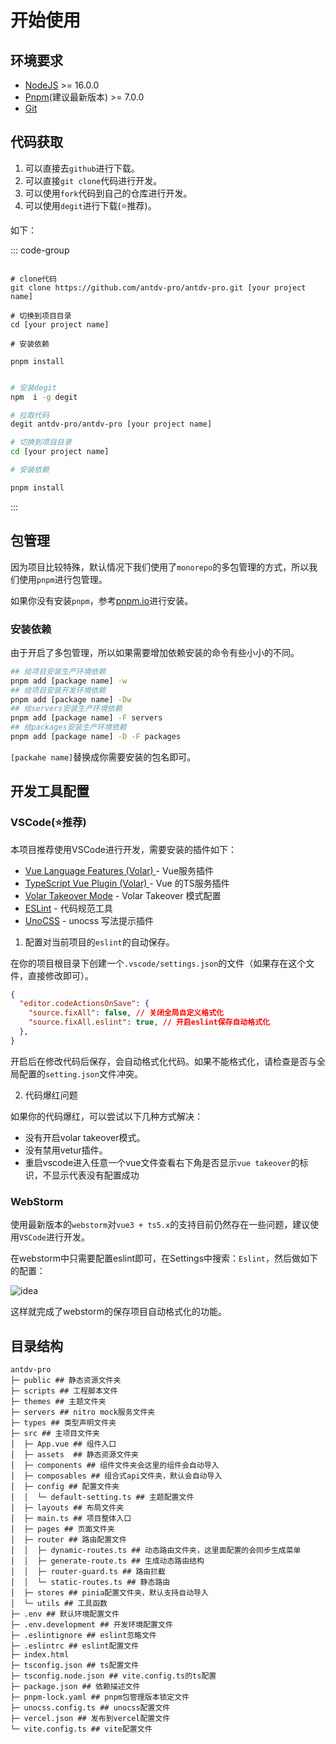 # 开始使用

## 环境要求

- [NodeJS](https://nodejs.org/en) >= 16.0.0
- [Pnpm](https://pnpm.io/zh/)(建议最新版本) >= 7.0.0
- [Git](https://git-scm.com/)


## 代码获取

1. 可以直接去`github`进行下载。
2. 可以直接`git clone`代码进行开发。
3. 可以使用`fork`代码到自己的仓库进行开发。
4. 可以使用`degit`进行下载(⭐️推荐)。

如下：

::: code-group

```shell [git clone]

# clone代码
git clone https://github.com/antdv-pro/antdv-pro.git [your project name]

# 切换到项目目录
cd [your project name]

# 安装依赖

pnpm install

```

```bash [degit下载]

# 安装degit
npm  i -g degit

# 拉取代码
degit antdv-pro/antdv-pro [your project name]

# 切换到项目目录
cd [your project name]

# 安装依赖

pnpm install
```
:::

## 包管理

因为项目比较特殊，默认情况下我们使用了`monorepo`的多包管理的方式，所以我们使用`pnpm`进行包管理。

如果你没有安装`pnpm`，参考[pnpm.io](https://pnpm.io/zh/)进行安装。

### 安装依赖

由于开启了多包管理，所以如果需要增加依赖安装的命令有些小小的不同。

```bash
## 给项目安装生产环境依赖
pnpm add [package name] -w
## 给项目安装开发环境依赖
pnpm add [package name] -Dw
## 给servers安装生产环境依赖
pnpm add [package name] -F servers
## 给packages安装生产环境依赖
pnpm add [package name] -D -F packages
```

`[packahe name]`替换成你需要安装的包名即可。

## 开发工具配置

### VSCode(⭐️推荐)


本项目推荐使用VSCode进行开发，需要安装的插件如下：

- [Vue Language Features (Volar) ](https://marketplace.visualstudio.com/items?itemName=Vue.volar) - Vue服务插件
- [TypeScript Vue Plugin (Volar) ](https://marketplace.visualstudio.com/items?itemName=Vue.vscode-typescript-vue-plugin) - Vue 的TS服务插件
- [Volar Takeover Mode](https://cn.vuejs.org/guide/typescript/overview.html#volar-takeover-mode) - Volar Takeover 模式配置
- [ESLint](https://marketplace.visualstudio.com/items?itemName=dbaeumer.vscode-eslint) - 代码规范工具
- [UnoCSS](https://marketplace.visualstudio.com/items?itemName=antfu.unocss) - unocss 写法提示插件

1. 配置对当前项目的`eslint`的自动保存。

在你的项目根目录下创建一个`.vscode/settings.json`的文件（如果存在这个文件，直接修改即可）。

```json
{
  "editor.codeActionsOnSave": {
    "source.fixAll": false, // 关闭全局自定义格式化
    "source.fixAll.eslint": true, // 开启eslint保存自动格式化
  },
}
```

开启后在修改代码后保存，会自动格式化代码。如果不能格式化，请检查是否与全局配置的`setting.json`文件冲突。

2. 代码爆红问题

如果你的代码爆红，可以尝试以下几种方式解决：

* 没有开启volar takeover模式。
* 没有禁用vetur插件。
* 重启vscode进入任意一个vue文件查看右下角是否显示`vue takeover`的标识，不显示代表没有配置成功

### WebStorm

使用最新版本的`webstorm`对`vue3 + ts5.x`的支持目前仍然存在一些问题，建议使用`VSCode`进行开发。

在webstorm中只需要配置eslint即可，在Settings中搜索：`Eslint`，然后做如下的配置：

![idea](/webstorm.png)

这样就完成了webstorm的保存项目自动格式化的功能。

## 目录结构

```
antdv-pro
├─ public ## 静态资源文件夹
├─ scripts ## 工程脚本文件
├─ themes ## 主题文件夹
├─ servers ## nitro mock服务文件夹
├─ types ## 类型声明文件夹
├─ src ## 主项目文件夹
│  ├─ App.vue ## 组件入口
│  ├─ assets  ## 静态资源文件夹
│  ├─ components ## 组件文件夹会这里的组件会自动导入
│  ├─ composables ## 组合式api文件夹，默认会自动导入
│  ├─ config ## 配置文件夹
│  │  └─ default-setting.ts ## 主题配置文件
│  ├─ layouts ## 布局文件夹
│  ├─ main.ts ## 项目整体入口
│  ├─ pages ## 页面文件夹
│  ├─ router ## 路由配置文件
│  │  ├─ dynamic-routes.ts ## 动态路由文件夹，这里面配置的会同步生成菜单
│  │  ├─ generate-route.ts ## 生成动态路由结构
│  │  ├─ router-guard.ts ## 路由拦截
│  │  └─ static-routes.ts ## 静态路由
│  ├─ stores ## pinia配置文件夹，默认支持自动导入
│  └─ utils ## 工具函数
├─ .env ## 默认环境配置文件
├─ .env.development ## 开发环境配置文件
├─ .eslintignore ## eslint忽略文件
├─ .eslintrc ## eslint配置文件
├─ index.html
├─ tsconfig.json ## ts配置文件
├─ tsconfig.node.json ## vite.config.ts的ts配置
├─ package.json ## 依赖描述文件
├─ pnpm-lock.yaml ## pnpm包管理版本锁定文件
├─ unocss.config.ts ## unocss配置文件
├─ vercel.json ## 发布到vercel配置文件
└─ vite.config.ts ## vite配置文件
```
